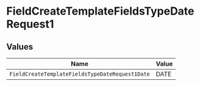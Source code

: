 # FieldCreateTemplateFieldsTypeDateRequest1


## Values

| Name                                            | Value                                           |
| ----------------------------------------------- | ----------------------------------------------- |
| `FieldCreateTemplateFieldsTypeDateRequest1Date` | DATE                                            |